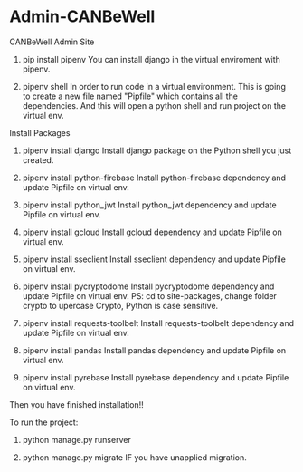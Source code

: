 # Admin-CANBeWell
CANBeWell Admin Site

1. pip install pipenv
    You can install django in the virtual enviroment with pipenv.

2. pipenv shell
    In order to run code in a virtual environment.
    This is going to create a new file named "Pipfile" which contains all the dependencies.
    And this will open a python shell and run project on the virtual env.

Install Packages
1. pipenv install django
    Install django package on the Python shell you just created.

2. pipenv install python-firebase
    Install python-firebase dependency and update Pipfile on virtual env.

3. pipenv install python_jwt
    Install python_jwt dependency and update Pipfile on virtual env.

4. pipenv install gcloud
    Install gcloud dependency and update Pipfile on virtual env.

5. pipenv install sseclient
    Install sseclient dependency and update Pipfile on virtual env.

6. pipenv install pycryptodome
    Install pycryptodome dependency and update Pipfile on virtual env.
    PS: cd to site-packages, change folder crypto to upercase Crypto, Python is case sensitive.

7. pipenv install requests-toolbelt
    Install requests-toolbelt dependency and update Pipfile on virtual env.

8. pipenv install pandas 
    Install pandas dependency and update Pipfile on virtual env.

9. pipenv install pyrebase
    Install pyrebase dependency and update Pipfile on virtual env.

Then you have finished installation!!

To run the project:

1. python manage.py runserver

2. python manage.py migrate
    IF you have unapplied migration.

